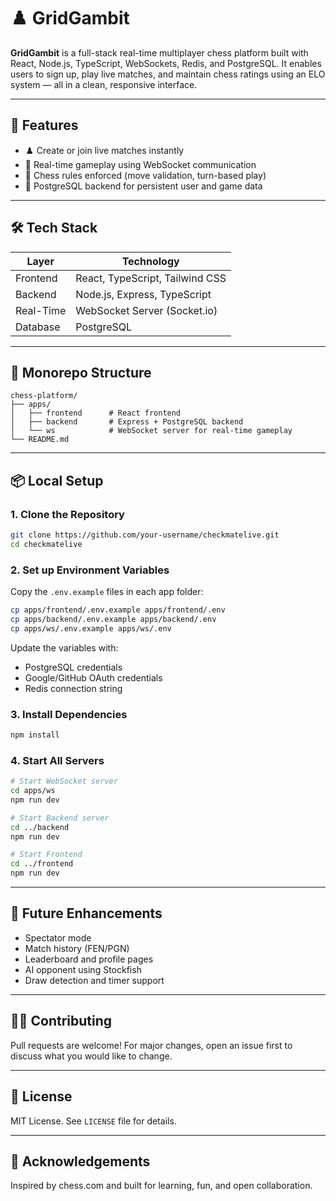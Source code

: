 # ♟️ GridGambit

**GridGambit** is a full-stack real-time multiplayer chess platform built with React, Node.js, TypeScript, WebSockets, Redis, and PostgreSQL. It enables users to sign up, play live matches, and maintain chess ratings using an ELO system — all in a clean, responsive interface.

---

## 🚀 Features

- ♟️ Create or join live matches instantly
- 🔄 Real-time gameplay using WebSocket communication
- 🧠 Chess rules enforced (move validation, turn-based play)
- 🏁 PostgreSQL backend for persistent user and game data

---

## 🛠 Tech Stack

| Layer       | Technology                         |
|-------------|-------------------------------------|
| Frontend    | React, TypeScript, Tailwind CSS     |
| Backend     | Node.js, Express, TypeScript        |
| Real-Time   | WebSocket Server (Socket.io)        |
| Database    | PostgreSQL                          |

---

## 🧩 Monorepo Structure

```
chess-platform/
├── apps/
│   ├── frontend      # React frontend
│   ├── backend       # Express + PostgreSQL backend
│   └── ws            # WebSocket server for real-time gameplay
└── README.md
```

---

## 📦 Local Setup

### 1. Clone the Repository

```bash
git clone https://github.com/your-username/checkmatelive.git
cd checkmatelive
```

### 2. Set up Environment Variables

Copy the `.env.example` files in each app folder:

```bash
cp apps/frontend/.env.example apps/frontend/.env
cp apps/backend/.env.example apps/backend/.env
cp apps/ws/.env.example apps/ws/.env
```

Update the variables with:

- PostgreSQL credentials
- Google/GitHub OAuth credentials
- Redis connection string

### 3. Install Dependencies

```bash
npm install
```

### 4. Start All Servers

```bash
# Start WebSocket server
cd apps/ws
npm run dev

# Start Backend server
cd ../backend
npm run dev

# Start Frontend
cd ../frontend
npm run dev
```

---

## 🧠 Future Enhancements

- Spectator mode
- Match history (FEN/PGN)
- Leaderboard and profile pages
- AI opponent using Stockfish
- Draw detection and timer support

---

## 🧑‍💻 Contributing

Pull requests are welcome! For major changes, open an issue first to discuss what you would like to change.

---

## 📝 License

MIT License. See `LICENSE` file for details.

---

## 🙌 Acknowledgements

Inspired by chess.com and built for learning, fun, and open collaboration.
